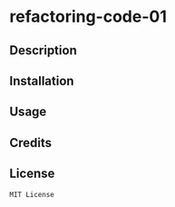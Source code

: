 # refactoring-code-01

## Description

## Installation

## Usage

## Credits

## License

    MIT License
